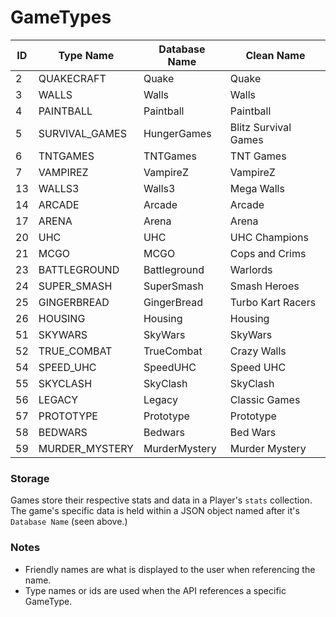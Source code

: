 # GameTypes
| ID | Type Name      | Database Name | Clean Name           |
|----|----------------|---------------|----------------------|
| 2  | QUAKECRAFT     | Quake         | Quake                |
| 3  | WALLS          | Walls         | Walls                |
| 4  | PAINTBALL      | Paintball     | Paintball            |
| 5  | SURVIVAL_GAMES | HungerGames   | Blitz Survival Games |
| 6  | TNTGAMES       | TNTGames      | TNT Games            |
| 7  | VAMPIREZ       | VampireZ      | VampireZ             |
| 13 | WALLS3         | Walls3        | Mega Walls           |
| 14 | ARCADE         | Arcade        | Arcade               |
| 17 | ARENA          | Arena         | Arena                |
| 20 | UHC            | UHC           | UHC Champions        |
| 21 | MCGO           | MCGO          | Cops and Crims       |
| 23 | BATTLEGROUND   | Battleground  | Warlords             |
| 24 | SUPER_SMASH    | SuperSmash    | Smash Heroes         |
| 25 | GINGERBREAD    | GingerBread   | Turbo Kart Racers    |
| 26 | HOUSING        | Housing       | Housing              |
| 51 | SKYWARS        | SkyWars       | SkyWars              |
| 52 | TRUE_COMBAT    | TrueCombat    | Crazy Walls          |
| 54 | SPEED_UHC      | SpeedUHC      | Speed UHC            |
| 55 | SKYCLASH       | SkyClash      | SkyClash             |
| 56 | LEGACY         | Legacy        | Classic Games        |
| 57 | PROTOTYPE      | Prototype     | Prototype            |
| 58 | BEDWARS        | Bedwars       | Bed Wars             |
| 59 | MURDER_MYSTERY | MurderMystery | Murder Mystery       |

### Storage
Games store their respective stats and data in a Player's `stats` collection. The game's specific data is held within a JSON object named after it's `Database Name` (seen above.)

### Notes
* Friendly names are what is displayed to the user when referencing the name.
* Type names or ids are used when the API references a specific GameType.
